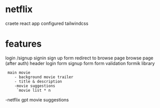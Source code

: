 # netflix

craete react app
configured tailwindcss


# features
login /signup
    signin sign up form 
    redirect to browse page
browse page (after auth)
    header
    login form
    signup form
    form validation  formik library

     main movie 
        - background movie trailer
        - title & description
        -movie suggestions
         `movie list * n

-netflix gpt
    movie suggestions
